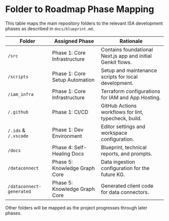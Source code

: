 # Folder to Roadmap Phase Mapping

This table maps the main repository folders to the relevant ISA development phases as described in `docs/blueprint.md`.

| Folder | Assigned Phase | Rationale |
| ------ | -------------- | --------- |
| `/src` | Phase 1: Core Infrastructure | Contains foundational Next.js app and initial Genkit flows. |
| `/scripts` | Phase 1: Core Setup Automation | Setup and maintenance scripts for local development. |
| `/iam_infra` | Phase 1: Core Infrastructure | Terraform configurations for IAM and App Hosting. |
| `/.github` | Phase 1: CI/CD | GitHub Actions workflows for lint, typecheck, build. |
| `/.idx` & `/.vscode` | Phase 1: Dev Environment | Editor settings and workspace configuration. |
| `/docs` | Phase 4: Self-Healing Docs | Blueprint, technical reports, and prompts. |
| `/dataconnect` | Phase 5: Knowledge Graph Core | Data ingestion configuration for the future KG. |
| `/dataconnect-generated` | Phase 5: Knowledge Graph Core | Generated client code for data connectors. |

Other folders will be mapped as the project progresses through later phases.

